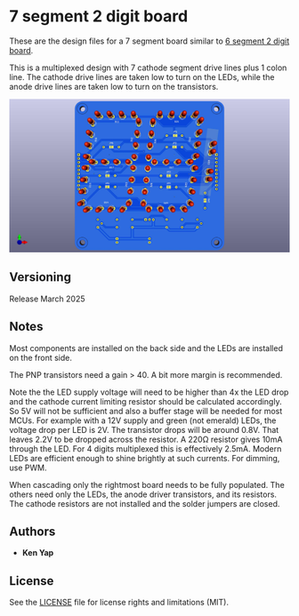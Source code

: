 # 7 segment 2 digit board

These are the design files for a 7 segment board similar to [6 segment 2 digit board](https://hackaday.io/project/175397-6-segment-2-digit-led-board).

This is a multiplexed design with 7 cathode segment drive lines plus 1 colon line. The cathode drive lines are taken low to turn on the LEDs, while the anode drive lines are taken low to turn on the transistors.

![7segment-front.jpg](./7segment-front.jpg)

## Versioning

Release March 2025

## Notes

Most components are installed on the back side and the LEDs are installed on the front side.

The PNP transistors need a gain > 40. A bit more margin is recommended.

Note the the LED supply voltage will need to be higher than 4x the LED drop and the cathode current limiting resistor should be calculated accordingly. So 5V will not be sufficient and also a buffer stage will be needed for most MCUs. For example with a 12V supply and green (not emerald) LEDs, the voltage drop per LED is 2V. The transistor drops will be around 0.8V. That leaves 2.2V to be dropped across the resistor. A 220Ω resistor gives 10mA through the LED. For 4 digits multiplexed this is effectively 2.5mA. Modern LEDs are efficient enough to shine brightly at such currents. For dimming, use PWM.

When cascading only the rightmost board needs to be fully populated. The others need only the LEDs, the anode driver transistors, and its resistors. The cathode resistors are not installed and the solder jumpers are closed.

## Authors

* **Ken Yap**

## License

See the [LICENSE](LICENSE.md) file for license rights and limitations (MIT).
